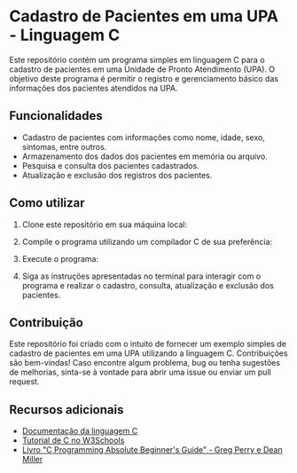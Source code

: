 # Cadastro de Pacientes em uma UPA - Linguagem C

Este repositório contém um programa simples em linguagem C para o cadastro de pacientes em uma Unidade de Pronto Atendimento (UPA). O objetivo deste programa é permitir o registro e gerenciamento básico das informações dos pacientes atendidos na UPA.

## Funcionalidades

- Cadastro de pacientes com informações como nome, idade, sexo, sintomas, entre outros.
- Armazenamento dos dados dos pacientes em memória ou arquivo.
- Pesquisa e consulta dos pacientes cadastrados.
- Atualização e exclusão dos registros dos pacientes.

## Como utilizar

1. Clone este repositório em sua máquina local:


2. Compile o programa utilizando um compilador C de sua preferência:


3. Execute o programa:


4. Siga as instruções apresentadas no terminal para interagir com o programa e realizar o cadastro, consulta, atualização e exclusão dos pacientes.

## Contribuição

Este repositório foi criado com o intuito de fornecer um exemplo simples de cadastro de pacientes em uma UPA utilizando a linguagem C. Contribuições são bem-vindas! Caso encontre algum problema, bug ou tenha sugestões de melhorias, sinta-se à vontade para abrir uma issue ou enviar um pull request.

## Recursos adicionais

- [Documentação da linguagem C](https://devdocs.io/c/)
- [Tutorial de C no W3Schools](https://www.w3schools.in/c-tutorial/)
- [Livro "C Programming Absolute Beginner's Guide" - Greg Perry e Dean Miller](https://www.amazon.com.br/C-Programming-Absolute-Beginners-Guide/dp/0789751984)




